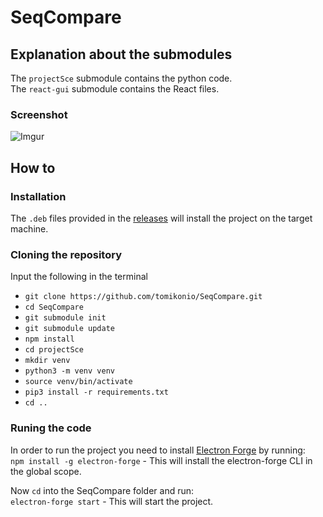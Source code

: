 # SeqCompare
## Explanation about the submodules
The `projectSce` submodule contains the python code.  
The `react-gui` submodule contains the React files.
### Screenshot
![Imgur](https://i.imgur.com/somobMG.png?1)

## How to
### Installation
The ```.deb``` files provided in the [releases](https://github.com/tomikonio/SeqCompare/releases) will install the project on the target machine.
### Cloning the repository
Input the following in the terminal
* ```git clone https://github.com/tomikonio/SeqCompare.git```
* ```cd SeqCompare```
* ```git submodule init```
* ```git submodule update```
* ```npm install```
* ```cd projectSce```
* ```mkdir venv```
* ```python3 -m venv venv```
* ```source venv/bin/activate```
* ```pip3 install -r requirements.txt```
* ```cd ..```
### Runing the code
In order to run the project you need to install [Electron Forge](https://electronforge.io/) by running:  
```npm install -g electron-forge``` - This will install the electron-forge CLI in the global scope.  
  
Now ```cd``` into the SeqCompare folder and run:  
```electron-forge start``` - This will start the project.
